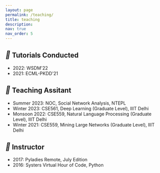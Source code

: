 ```yaml
---
layout: page
permalink: /teaching/
title: teaching
description:
nav: true
nav_order: 5
---
```


## <i style='font-size:24px' class='fas' style='color: green'>&#xf51c;</i> Tutorials Conducted
* 2022: WSDM'22
* 2021: ECML-PKDD'21

## <i style='font-size:24px' class='fas' style='color: green'>&#xf51c;</i> Teaching Assitant
* Summer 2023: NOC, Social Network Analysis, NTEPL
* Winter 2023: CSE561, Deep Learning (Graduate Level), IIIT Delhi
* Monsoon 2022: CSE559, Natural Language Processing (Graduate Level), IIIT Delhi
* Winter 2021: CSE559, Mining Large Networks (Graduate Level), IIIT Delhi


## <i style='font-size:24px' class='fas' style='color: green'>&#xf51c;</i> Instructor
* 2017: Pyladies Remote, July Edition
* 2016: Systers Virtual Hour of Code, Python